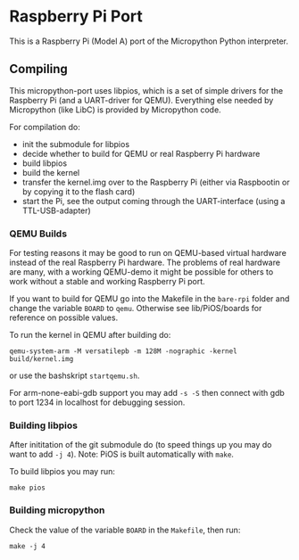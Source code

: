 # Raspberry Pi Port

This is a Raspberry Pi (Model A) port of the Micropython Python interpreter. 

## Compiling

This micropython-port uses libpios, which is a set of simple drivers for the Raspberry Pi (and a UART-driver for QEMU). Everything else needed by Micropython (like LibC) is provided by Micropython code.

For compilation do:
- init the submodule for libpios
- decide whether to build for QEMU or real Raspberry Pi hardware
- build libpios
- build the kernel
- transfer the kernel.img over to the Raspberry Pi (either via Raspbootin or by copying it to the flash card)
- start the Pi, see the output coming through the UART-interface (using a TTL-USB-adapter)

### QEMU Builds

For testing reasons it may be good to run on QEMU-based virtual hardware instead of the real Raspberry Pi hardware. The problems of real hardware are many, with a working QEMU-demo it might be possible for others to work without a stable and working Raspberry Pi port.

If you want to build for QEMU go into the Makefile in the `bare-rpi` folder and change the variable ```BOARD``` to ```qemu```. Otherwise see lib/PiOS/boards for reference on possible values.

To run the kernel in QEMU after building do:

```
qemu-system-arm -M versatilepb -m 128M -nographic -kernel build/kernel.img
```

or use the bashskript `startqemu.sh`.

For arm-none-eabi-gdb support you may add ```-s -S``` then connect with gdb to port 1234 in localhost for debugging session.

### Building libpios

After inititation of the git submodule do (to speed things up you may do want to add ```-j 4```). Note: PiOS is built automatically with ```make```. 

To build libpios you may run:

```
make pios
```

### Building micropython

Check the value of the variable `BOARD` in the `Makefile`, then run:

```
make -j 4
```
